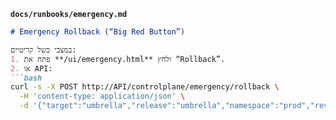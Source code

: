 **`docs/runbooks/emergency.md`**
```markdown
# Emergency Rollback (“Big Red Button”)

במצבי כשל קריטיים:
1. פתח את **/ui/emergency.html** ולחץ “Rollback”.
2. או API:
```bash
curl -s -X POST http://API/controlplane/emergency/rollback \
  -H 'content-type: application/json' \
  -d '{"target":"umbrella","release":"umbrella","namespace":"prod","revision":1}'